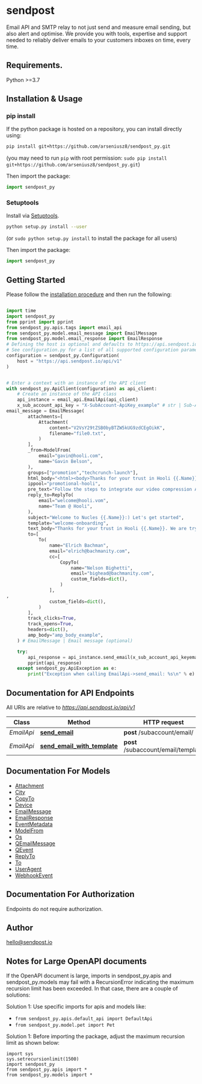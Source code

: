 # sendpost
Email API and SMTP relay to not just send and measure email sending, but also alert and optimise. We provide you with tools, expertise and support needed to reliably deliver emails to your customers inboxes on time, every time.

## Requirements.

Python &gt;&#x3D;3.7


## Installation & Usage
### pip install

If the python package is hosted on a repository, you can install directly using:

```sh
pip install git+https://github.com/arseniusz8/sendpost_py.git
```
(you may need to run `pip` with root permission: `sudo pip install git+https://github.com/arseniusz8/sendpost_py.git`)

Then import the package:
```python
import sendpost_py
```

### Setuptools

Install via [Setuptools](http://pypi.python.org/pypi/setuptools).

```sh
python setup.py install --user
```
(or `sudo python setup.py install` to install the package for all users)

Then import the package:
```python
import sendpost_py
```

## Getting Started

Please follow the [installation procedure](#installation--usage) and then run the following:

```python

import time
import sendpost_py
from pprint import pprint
from sendpost_py.apis.tags import email_api
from sendpost_py.model.email_message import EmailMessage
from sendpost_py.model.email_response import EmailResponse
# Defining the host is optional and defaults to https://api.sendpost.io/api/v1
# See configuration.py for a list of all supported configuration parameters.
configuration = sendpost_py.Configuration(
    host = "https://api.sendpost.io/api/v1"
)


# Enter a context with an instance of the API client
with sendpost_py.ApiClient(configuration) as api_client:
    # Create an instance of the API class
    api_instance = email_api.EmailApi(api_client)
    x_sub_account_api_key = "X-SubAccount-ApiKey_example" # str | Sub-Account API Key
email_message = EmailMessage(
        attachments=[
            Attachment(
                content="V2VsY29tZSB0byBTZW5kUG9zdCEgOikK",
                filename="file0.txt",
            )
        ],
        _from=ModelFrom(
            email="gavin@hooli.com",
            name="Gavin Belson",
        ),
        groups=["promotion","techcrunch-launch"],
        html_body="<html><body>Thanks for your trust in Hooli {{.Name}}. We are trying launching Nucleus at TechCrunch Disrupt - our cloud based compression platform. That you could easily integrate it into {{.Company}}.</html></body>",
        ippool="promotional-hooli",
        pre_text="Follow the steps to integrate our video compression API",
        reply_to=ReplyTo(
            email="welcome@hooli.vom",
            name="Team @ Hooli",
        ),
        subject="Welcome to Nucles {{.Name}}:) Let's get started",
        template="welcome-onboarding",
        text_body="Thanks for your trust in Hooli {{.Name}}. We are trying launching Nucleus at TechCrunch Disrupt - our cloud based compression platform. That you could easily integrate it into {{.Company}}",
        to=[
            To(
                name="Elrich Bachman",
                email="elrich@bachmanity.com",
                cc=[
                    CopyTo(
                        name="Nelson Bighetti",
                        email="bighead@bachmanity.com",
                        custom_fields=dict(),
                    )
                ],
,
                custom_fields=dict(),
            )
        ],
        track_clicks=True,
        track_opens=True,
        headers=dict(),
        amp_body="amp_body_example",
    ) # EmailMessage | Email message (optional)

    try:
        api_response = api_instance.send_email(x_sub_account_api_keyemail_message=email_message)
        pprint(api_response)
    except sendpost_py.ApiException as e:
        print("Exception when calling EmailApi->send_email: %s\n" % e)
```

## Documentation for API Endpoints

All URIs are relative to *https://api.sendpost.io/api/v1*

Class | Method | HTTP request | Description
------------ | ------------- | ------------- | -------------
*EmailApi* | [**send_email**](docs/apis/tags/EmailApi.md#send_email) | **post** /subaccount/email/ | 
*EmailApi* | [**send_email_with_template**](docs/apis/tags/EmailApi.md#send_email_with_template) | **post** /subaccount/email/template | 

## Documentation For Models

 - [Attachment](docs/models/Attachment.md)
 - [City](docs/models/City.md)
 - [CopyTo](docs/models/CopyTo.md)
 - [Device](docs/models/Device.md)
 - [EmailMessage](docs/models/EmailMessage.md)
 - [EmailResponse](docs/models/EmailResponse.md)
 - [EventMetadata](docs/models/EventMetadata.md)
 - [ModelFrom](docs/models/ModelFrom.md)
 - [Os](docs/models/Os.md)
 - [QEmailMessage](docs/models/QEmailMessage.md)
 - [QEvent](docs/models/QEvent.md)
 - [ReplyTo](docs/models/ReplyTo.md)
 - [To](docs/models/To.md)
 - [UserAgent](docs/models/UserAgent.md)
 - [WebhookEvent](docs/models/WebhookEvent.md)

## Documentation For Authorization

 Endpoints do not require authorization.


## Author

hello@sendpost.io

## Notes for Large OpenAPI documents
If the OpenAPI document is large, imports in sendpost_py.apis and sendpost_py.models may fail with a
RecursionError indicating the maximum recursion limit has been exceeded. In that case, there are a couple of solutions:

Solution 1:
Use specific imports for apis and models like:
- `from sendpost_py.apis.default_api import DefaultApi`
- `from sendpost_py.model.pet import Pet`

Solution 1:
Before importing the package, adjust the maximum recursion limit as shown below:
```
import sys
sys.setrecursionlimit(1500)
import sendpost_py
from sendpost_py.apis import *
from sendpost_py.models import *
```

